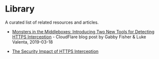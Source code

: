 # Library

A curated list of related resources and articles.

- [Monsters in the Middleboxes: Introducing Two New Tools for Detecting HTTPS Interception](https://blog.cloudflare.com/monsters-in-the-middleboxes/) - CloudFlare blog post by Gabby Fisher & Luke Valenta, 2019-03-18

- [The Security Impact of HTTPS Interception](https://jhalderm.com/pub/papers/interception-ndss17.pdf)
